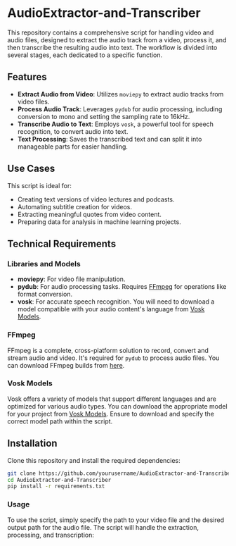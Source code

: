 # AudioExtractor-and-Transcriber

This repository contains a comprehensive script for handling video and audio files, designed to extract the audio track from a video, process it, and then transcribe the resulting audio into text. The workflow is divided into several stages, each dedicated to a specific function.

## Features

- **Extract Audio from Video**: Utilizes `moviepy` to extract audio tracks from video files.
- **Process Audio Track**: Leverages `pydub` for audio processing, including conversion to mono and setting the sampling rate to 16kHz.
- **Transcribe Audio to Text**: Employs `vosk`, a powerful tool for speech recognition, to convert audio into text.
- **Text Processing**: Saves the transcribed text and can split it into manageable parts for easier handling.

## Use Cases

This script is ideal for:
- Creating text versions of video lectures and podcasts.
- Automating subtitle creation for videos.
- Extracting meaningful quotes from video content.
- Preparing data for analysis in machine learning projects.

## Technical Requirements

### Libraries and Models

- **moviepy**: For video file manipulation.
- **pydub**: For audio processing tasks. Requires [FFmpeg](https://www.gyan.dev/ffmpeg/builds/#release-builds) for operations like format conversion.
- **vosk**: For accurate speech recognition. You will need to download a model compatible with your audio content's language from [Vosk Models](https://alphacephei.com/vosk/models).

### FFmpeg

FFmpeg is a complete, cross-platform solution to record, convert and stream audio and video. It's required for `pydub` to process audio files. You can download FFmpeg builds from [here](https://www.gyan.dev/ffmpeg/builds/#release-builds).

### Vosk Models

Vosk offers a variety of models that support different languages and are optimized for various audio types. You can download the appropriate model for your project from [Vosk Models](https://alphacephei.com/vosk/models). Ensure to download and specify the correct model path within the script.

## Installation

Clone this repository and install the required dependencies:

```bash
git clone https://github.com/yourusername/AudioExtractor-and-Transcriber.git
cd AudioExtractor-and-Transcriber
pip install -r requirements.txt

```

### Usage
To use the script, simply specify the path to your video file and the desired output path for the audio file. The script will handle the extraction, processing, and transcription:

